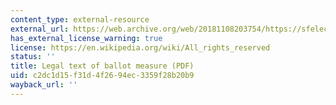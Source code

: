 ```yaml
---
content_type: external-resource
external_url: https://web.archive.org/web/20181108203754/https://sfelections.sfgov.org/sites/default/files/Documents/candidates/Nov%202018/LT_C.pdf
has_external_license_warning: true
license: https://en.wikipedia.org/wiki/All_rights_reserved
status: ''
title: Legal text of ballot measure (PDF)
uid: c2dc1d15-f31d-4f26-94ec-3359f28b20b9
wayback_url: ''
---
```

